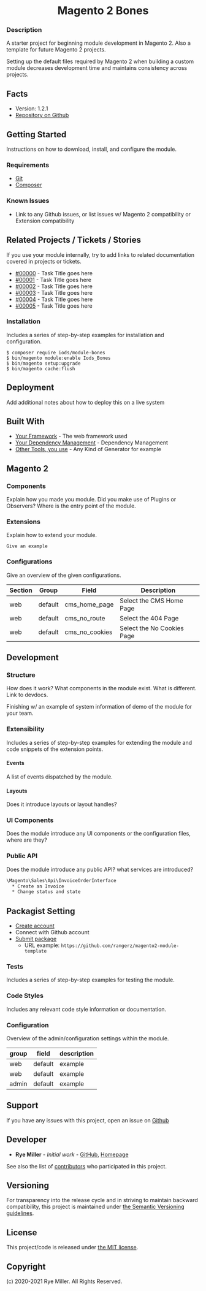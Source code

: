 <h1 align="center">Magento 2 Bones</h1>

### Description

A starter project for beginning module development in Magento 2. Also a template for future Magento 2 projects.

Setting up the default files required by Magento 2 when building a custom module decreases development time
and maintains consistency across projects.

Facts
-----

 * Version: 1.2.1
 * [Repository on Github](https://github.com/iods/magento2-bones)


Getting Started
---------------
Instructions on how to download, install, and configure the module. 

### Requirements

 * [Git](http://git-scm.com)
 * [Composer](http://getcomposer.org)
 
### Known Issues

 * Link to any Github issues, or list issues w/ Magento 2 compatibility or Extension compatibility


## Related Projects / Tickets / Stories

If you use your module internally, try to add links to related documentation covered in projects or tickets.

* [#00000](https://yourProjectManagementSystem.com/yourTicketNumber) - Task Title goes here
* [#00001](https://yourProjectManagementSystem.com/yourTicketNumber) - Task Title goes here
* [#00002](https://yourProjectManagementSystem.com/yourTicketNumber) - Task Title goes here
* [#00003](https://yourProjectManagementSystem.com/yourTicketNumber) - Task Title goes here
* [#00004](https://yourProjectManagementSystem.com/yourTicketNumber) - Task Title goes here
* [#00005](https://yourProjectManagementSystem.com/yourTicketNumber) - Task Title goes here


### Installation

Includes a series of step-by-step examples for installation and configuration.
```
$ composer require iods/module-bones
$ bin/magento module:enable Iods_Bones
$ bin/magento setup:upgrade
$ bin/magento cache:flush 
```

## Deployment

Add additional notes about how to deploy this on a live system

## Built With

* [Your Framework](http://www.dropwizard.io/1.0.2/docs/) - The web framework used
* [Your Dependency Management](https://maven.apache.org/) - Dependency Management
* [Other Tools, you use](https://rometools.github.io/rome/) - Any Kind of Generator for example

## Magento 2

### Components

Explain how you made you module. Did you make use of Plugins or Observers? Where is the entry point of the module.

### Extensions

Explain how to extend your module.

```
Give an example
```

### Configurations

Give an overview of the given configurations.

| Section | Group | Field | Description | 
| ------ | ----- | ----- | ----------- |
| web | default | cms_home_page | Select the CMS Home Page |
| web | default| cms_no_route | Select the 404 Page |
| web | default | cms_no_cookies | Select the No Cookies Page |

Development
-----------

### Structure

How does it work? What components in the module exist. What is different. Link to devdocs.

Finishing w/ an example of system information of demo of the module for your team.


### Extensibility

Includes a series of step-by-step examples for extending the module and code snippets of the extension points.

#### Events

A list of events dispatched by the module.

#### Layouts

Does it introduce layouts or layout handles?


### UI Components

Does the module introduce any UI components or the configuration files, where are they?


### Public API

Does the module introduce any public API? what services are introduced?

```bash
\Magento\Sales\Api\InvoiceOrderInterface
  * Create an Invoice
  * Change status and state
```

## Packagist Setting

- [Create account](https://packagist.org/register/)
- Connect with Github account
- [Submit package](https://packagist.org/packages/submit)
    - URL example: `https://github.com/rangerz/magento2-module-template`


### Tests

Includes a series of step-by-step examples for testing the module.


### Code Styles

Includes any relevant code style information or documentation.


### Configuration

Overview of the admin/configuration settings within the module.

| group | field | description |
|-------|-------|-------------|
|web    |default|example      |
|web    |default|example      |
|admin  |default|example      |


Support
-------

If you have any issues with this project, open an issue on [Github](https://github.com/iods/magento2-bones/issues)


Developer
---------

 * **Rye Miller** - *Initial work* - [GitHub](http://github.com/iods/), [Homepage](https://ryemiller.io)

See also the list of [contributors](https://github.com/iods/magento2-bones/contributors) who participated in this project.


Versioning	
----------

For transparency into the release cycle and in striving to maintain backward compatibility, this project is
maintained under [the Semantic Versioning guidelines](http://semver.org/).


License
-------

This project/code is released under [the MIT license](https://github.com/iods/magento2-bones/LICENSE).


Copyright
---------

(c) 2020-2021 Rye Miller. All Rights Reserved.
